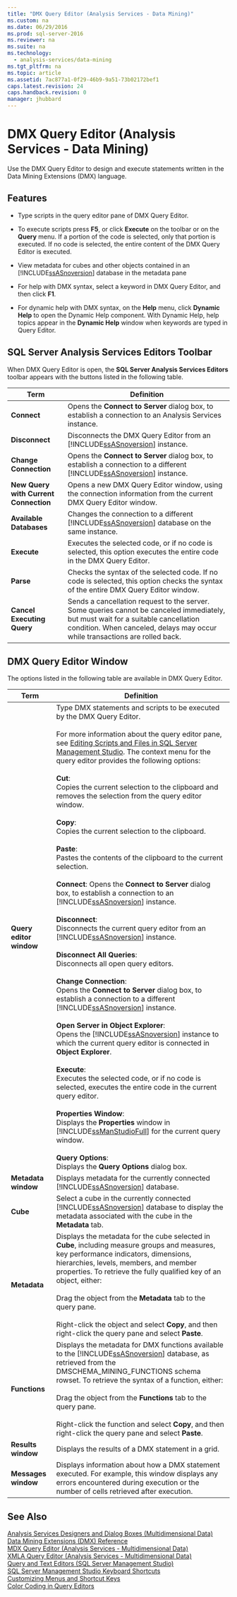 ```yaml
---
title: "DMX Query Editor (Analysis Services - Data Mining)"
ms.custom: na
ms.date: 06/29/2016
ms.prod: sql-server-2016
ms.reviewer: na
ms.suite: na
ms.technology: 
  - analysis-services/data-mining
ms.tgt_pltfrm: na
ms.topic: article
ms.assetid: 7ac877a1-0f29-46b9-9a51-73b02172bef1
caps.latest.revision: 24
caps.handback.revision: 0
manager: jhubbard
---
```

# DMX Query Editor (Analysis Services - Data Mining)
Use the DMX Query Editor to design and execute statements written in the Data Mining Extensions (DMX) language.  
  
## Features  
  
-   Type scripts in the query editor pane of DMX Query Editor.  
  
-   To execute scripts press **F5**, or click **Execute** on the toolbar or on the **Query** menu. If a portion of the code is selected, only that portion is executed. If no code is selected, the entire content of the DMX Query Editor is executed.  
  
-   View metadata for cubes and other objects contained in an [!INCLUDE[ssASnoversion](../../Topics/TopicNameContainA/tokens/ssASnoversion_md.md)] database in the metadata pane  
  
-   For help with DMX syntax, select a keyword in DMX Query Editor, and then click **F1**.  
  
-   For dynamic help with DMX syntax, on the **Help** menu, click **Dynamic Help** to open the Dynamic Help component. With Dynamic Help, help topics appear in the **Dynamic Help** window when keywords are typed in Query Editor.  
  
## SQL Server Analysis Services Editors Toolbar  
 When DMX Query Editor is open, the **SQL Server Analysis Services Editors** toolbar appears with the buttons listed in the following table.  
  
|Term|Definition|  
|----------|----------------|  
|**Connect**|Opens the **Connect to Server** dialog box, to establish a connection to an Analysis Services instance.|  
|**Disconnect**|Disconnects the DMX Query Editor from an [!INCLUDE[ssASnoversion](../../Topics/TopicNameContainA/tokens/ssASnoversion_md.md)] instance.|  
|**Change Connection**|Opens the **Connect to Server** dialog box, to establish a connection to a different [!INCLUDE[ssASnoversion](../../Topics/TopicNameContainA/tokens/ssASnoversion_md.md)] instance.|  
|**New Query with Current Connection**|Opens a new DMX Query Editor window, using the connection information from the current DMX Query Editor window.|  
|**Available Databases**|Changes the connection to a different [!INCLUDE[ssASnoversion](../../Topics/TopicNameContainA/tokens/ssASnoversion_md.md)] database on the same instance.|  
|**Execute**|Executes the selected code, or if no code is selected, this option executes the entire code in the DMX Query Editor.|  
|**Parse**|Checks the syntax of the selected code. If no code is selected, this option checks the syntax of the entire DMX Query Editor window.|  
|**Cancel Executing Query**|Sends a cancellation request to the server. Some queries cannot be canceled immediately, but must wait for a suitable cancellation condition. When canceled, delays may occur while transactions are rolled back.|  
  
## DMX Query Editor Window  
 The options listed in the following table are available in DMX Query Editor.  
  
|Term|Definition|  
|----------|----------------|  
|**Query editor window**|Type DMX statements and scripts to be executed by the DMX Query Editor.<br /><br /> For more information about the query editor pane, see [Editing Scripts and Files in SQL Server Management Studio](https://msdn.microsoft.com/en-us/library/ms173457.aspx). The context menu for the query editor provides the following options:<br /><br /> **Cut**: <br />                      Copies the current selection to the clipboard and removes the selection from the query editor window.<br /><br /> **Copy**: <br />                      Copies the current selection to the clipboard.<br /><br /> **Paste**: <br />                      Pastes the contents of the clipboard to the current selection.<br /><br /> **Connect**: Opens the **Connect to Server** dialog box, to establish a connection to an [!INCLUDE[ssASnoversion](../../Topics/TopicNameContainA/tokens/ssASnoversion_md.md)] instance.<br /><br /> **Disconnect**: <br />                      Disconnects the current query editor from an [!INCLUDE[ssASnoversion](../../Topics/TopicNameContainA/tokens/ssASnoversion_md.md)] instance.<br /><br /> **Disconnect All Queries**: <br />                      Disconnects all open query editors.<br /><br /> **Change Connection**:<br />                      Opens the **Connect to Server** dialog box, to establish a connection to a different [!INCLUDE[ssASnoversion](../../Topics/TopicNameContainA/tokens/ssASnoversion_md.md)] instance.<br /><br /> **Open Server in Object Explorer**:<br />                      Opens the [!INCLUDE[ssASnoversion](../../Topics/TopicNameContainA/tokens/ssASnoversion_md.md)] instance to which the current query editor is connected in **Object Explorer**.<br /><br /> **Execute**:<br />                      Executes the selected code, or if no code is selected, executes the entire code in the current query editor.<br /><br /> **Properties Window**:<br />                      Displays the **Properties** window in [!INCLUDE[ssManStudioFull](../../Topics/TopicNameContainA/tokens/ssManStudioFull_md.md)] for the current query window.<br /><br /> **Query Options**:<br />                      Displays the **Query Options** dialog box.|  
|**Metadata window**|Displays metadata for the currently connected [!INCLUDE[ssASnoversion](../../Topics/TopicNameContainA/tokens/ssASnoversion_md.md)] database.|  
|**Cube**|Select a cube in the currently connected [!INCLUDE[ssASnoversion](../../Topics/TopicNameContainA/tokens/ssASnoversion_md.md)] database to display the metadata associated with the cube in the **Metadata** tab.|  
|**Metadata**|Displays the metadata for the cube selected in **Cube**, including measure groups and measures, key performance indicators, dimensions, hierarchies, levels, members, and member properties. To retrieve the fully qualified key of an object, either:<br /><br /> Drag the object from the **Metadata** tab to the query pane.<br /><br /> Right-click the object and select **Copy**, and then right-click the query pane and select **Paste**.|  
|**Functions**|Displays the metadata for DMX functions available to the [!INCLUDE[ssASnoversion](../../Topics/TopicNameContainA/tokens/ssASnoversion_md.md)] database, as retrieved from the DMSCHEMA_MINING_FUNCTIONS schema rowset. To retrieve the syntax of a function, either:<br /><br /> Drag the object from the **Functions** tab to the query pane.<br /><br /> Right-click the function and select **Copy**, and then right-click the query pane and select **Paste**.|  
|**Results window**|Displays the results of a DMX statement in a grid.|  
|**Messages window**|Displays information about how a DMX statement executed. For example, this window displays any errors encountered during execution or the number of cells retrieved after execution.|  
  
## See Also  
 [Analysis Services Designers and Dialog Boxes (Multidimensional Data)](../../Topics/TopicNameNotContainA/Analysis-Services-Designers-and-Dialog-Boxes--Multidimensional-Data-.md)   
 [Data Mining Extensions (DMX) Reference](assetId:///6d85ca20-de67-4e20-b3b5-b734c6cfcece)   
 [MDX Query Editor (Analysis Services - Multidimensional Data)](../../Topics/TopicNameNotContainA/MDX-Query-Editor--Analysis-Services---Multidimensional-Data-.md)   
 [XMLA Query Editor (Analysis Services - Multidimensional Data)](../../Topics/TopicNameNotContainA/XMLA-Query-Editor--Analysis-Services---Multidimensional-Data-.md)   
 [Query and Text Editors (SQL Server Management Studio)](../../Topics/TopicNameNotContainA/Query-and-Text-Editors--SQL-Server-Management-Studio-.md)   
 [SQL Server Management Studio Keyboard Shortcuts](../../Topics/TopicNameNotContainA/SQL-Server-Management-Studio-Keyboard-Shortcuts.md)   
 [Customizing Menus and Shortcut Keys](assetId:///fb4edf3c-71b6-4645-b1d1-ddfdd69f0d7b)   
 [Color Coding in Query Editors](../../Topics/TopicNameNotContainA/Color-Coding-in-Query-Editors.md)